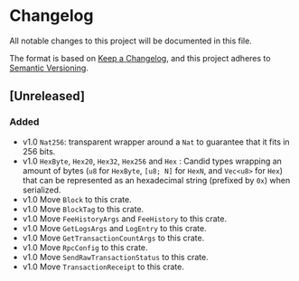 # Changelog

All notable changes to this project will be documented in this file.

The format is based on [Keep a Changelog](https://keepachangelog.com/en/1.0.0/),
and this project adheres to [Semantic Versioning](https://semver.org/spec/v2.0.0.html).

## [Unreleased]

### Added

- v1.0 `Nat256`: transparent wrapper around a `Nat` to guarantee that it fits in 256 bits.
- v1.0 `HexByte`, `Hex20`, `Hex32`, `Hex256` and `Hex` : Candid types wrapping an amount of bytes (`u8` for `HexByte`, `[u8; N]` for `HexN`, and `Vec<u8>` for `Hex`) that can be represented as an hexadecimal string (prefixed by `0x`) when serialized.
- v1.0 Move `Block` to this crate.
- v1.0 Move `BlockTag` to this crate.
- v1.0 Move `FeeHistoryArgs` and `FeeHistory` to this crate.
- v1.0 Move `GetLogsArgs` and `LogEntry` to this crate.
- v1.0 Move `GetTransactionCountArgs` to this crate.
- v1.0 Move `RpcConfig` to this crate.
- v1.0 Move `SendRawTransactionStatus` to this crate.
- v1.0 Move `TransactionReceipt` to this crate.
